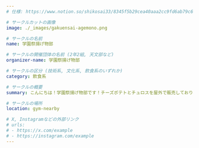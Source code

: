 ```yaml
---
# 仕様: https://www.notion.so/shikosai33/8345f5b29cea40aaa2cc9fd6ab79c6a6?pvs=4#5438a1577b604f39a67658a72f2283b8

# サークルカットの画像
image: ./_images/gakuensai-agemono.png

# サークルの名前
name: 学園祭揚げ物部

# サークルの開催団体の名前 (2年2組, 天文部など)
organizer-name: 学園祭揚げ物部

# サークルの区分 (技術系, 文化系, 飲食系のいずれか)
category: 飲食系

# サークルの概要
summary: こんにちは！学園祭揚げ物部です！チーズポテトとチュロスを屋外で販売しております！

# サークルの場所
location: gym-nearby

# X, Instagramなどの外部リンク
# urls:
# - https://x.com/example
# - https://instagram.com/example
---
```


